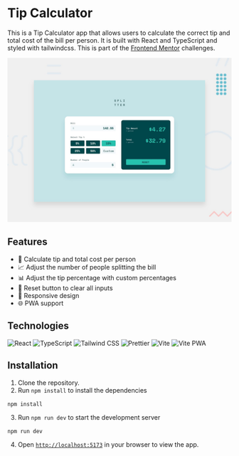 # Tip Calculator

This is a Tip Calculator app that allows users to calculate the correct tip and total cost of the bill per person. It is built with React and TypeScript and styled with tailwindcss. This is part of the [Frontend Mentor](https://www.frontendmentor.io/challenges/tip-calculator-app-ugJNGbJUX) challenges.

![screenshot](./public/desktop-preview.jpg)

## Features

<!-- Write features with emojis -->

- 🧮 Calculate tip and total cost per person
- 📈 Adjust the number of people splitting the bill
- 📊 Adjust the tip percentage with custom percentages
- 🔄 Reset button to clear all inputs
- 📱 Responsive design
- 🌐 PWA support

## Technologies

![React](https://img.shields.io/badge/-React-61DAFB?logo=react&logoColor=white&style=for-the-badge)
![TypeScript](https://img.shields.io/badge/-TypeScript-3178C6?logo=typescript&logoColor=white&style=for-the-badge)
![Tailwind CSS](https://img.shields.io/badge/-Tailwind_CSS-38B2AC?logo=tailwind-css&logoColor=white&style=for-the-badge)
![Prettier](https://img.shields.io/badge/-Prettier-F7B93E?logo=prettier&logoColor=white&style=for-the-badge)
![Vite](https://img.shields.io/badge/-Vite-646CFF?logo=vite&logoColor=white&style=for-the-badge)
![Vite PWA](https://img.shields.io/badge/-Vite_PWA-646CFF?logo=vite&logoColor=white&style=for-the-badge)

## Installation

1. Clone the repository.
2. Run `npm install` to install the dependencies

```
npm install
```

3. Run `npm run dev` to start the development server

```
npm run dev
```

4. Open [`http://localhost:5173`](http://localhost:5173) in your browser to view the app.
